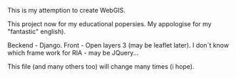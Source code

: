 This is my attemption to create WebGIS.

This project now for my educational popersies. My appologise for my "fantastic" english).

Beckend - Django. Front - Open layers 3 (may be leaflet later). I don`t know which frame work for RIA - may be JQuery...

This file (and many others too) will change many times (i hope).
